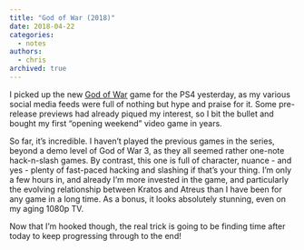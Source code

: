 ```yaml
---
title: "God of War (2018)"
date: 2018-04-22
categories:
  - notes
authors:
  - chris
archived: true
---
```


I picked up the new [God of War](http://www.metacritic.com/game/playstation-4/god-of-war) game for the PS4 yesterday, as my various social media feeds were full of nothing but hype and praise for it. Some pre-release previews had already piqued my interest, so I bit the bullet and bought my first “opening weekend” video game in years.

So far, it’s incredible. I haven’t played the previous games in the series, beyond a demo level of God of War 3, as they all seemed rather one-note hack-n-slash games. By contrast, this one is full of character, nuance - and yes - plenty of fast-paced hacking and slashing if that’s your thing. I’m only a few hours in, and already I’m more invested in the game, and particularly the evolving relationship between Kratos and Atreus than I have been for any game in a long time. As a bonus, it looks absolutely stunning, even on my aging 1080p TV.

Now that I’m hooked though, the real trick is going to be finding time after today to keep progressing through to the end!
